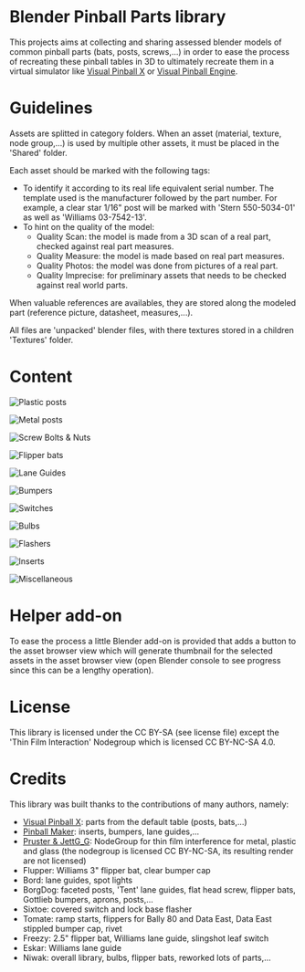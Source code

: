 # Blender Pinball Parts library

This projects aims at collecting and sharing assessed blender models of common pinball parts (bats, posts, screws,...) in order to ease the process of recreating these pinball tables in 3D to ultimately recreate them in a virtual simulator like [Visual Pinball X](https://github.com/vpinball/vpinball) or [Visual Pinball Engine](https://github.com/freezy/VisualPinball.Engine).


# Guidelines

Assets are splitted in category folders. When an asset (material, texture, node group,...) is used by multiple other assets, it must be placed in the 'Shared' folder.

Each asset should be marked with the following tags:
- To identify it according to its real life equivalent serial number. The template used is the manufacturer followed by the part number. For example, a clear star 1/16" post will be marked with 'Stern 550-5034-01' as well as 'Williams 03-7542-13'.
- To hint on the quality of the model:
   - Quality Scan: the model is made from a 3D scan of a real part, checked against real part measures.
   - Quality Measure: the model is made based on real part measures.
   - Quality Photos: the model was done from pictures of a real part.
   - Quality Imprecise: for preliminary assets that needs to be checked against real world parts.

When valuable references are availables, they are stored along the modeled part (reference picture, datasheet, measures,...).

All files are 'unpacked' blender files, with there textures stored in a children 'Textures' folder.


# Content

![Plastic posts](Posts/Plastic%20Posts.webp)

![Metal posts](Posts/Metal%20Posts.webp)

![Screw Bolts & Nuts](Screws/Screws.webp)

![Flipper bats](Flipper/Flipper%20Bats.webp)

![Lane Guides](Lane%20Guides/Guides.webp)

![Bumpers](Bumpers/Bumpers.webp)

![Switches](Switches/Switches.webp)

![Bulbs](Bulbs/Bulbs.webp)

![Flashers](Bulbs/Flashers.webp)

![Inserts](Inserts/Inserts.webp)

![Miscellaneous](Miscellaneous/Miscellaneous.webp)


# Helper add-on

To ease the process a little Blender add-on is provided that adds a button to the asset browser view which will generate thumbnail for the selected assets in the asset browser view (open Blender console to see progress since this can be a lengthy operation).


# License

This library is licensed under the CC BY-SA (see license file) except the 'Thin Film Interaction' Nodegroup which is licensed CC BY-NC-SA 4.0.


# Credits

This library was built thanks to the contributions of many authors, namely:
- [Visual Pinball X](https://github.com/vpinball/vpinball): parts from the default table (posts, bats,...)
- [Pinball Maker](https://pinballmakers.com/wiki/index.php?title=Files_Section): inserts, bumpers, lane guides,...
- [Pruster & JettG_G](https://blenderartists.org/t/gpu-compatible-thin-film-interference-v2-1-glass-within-glass-absorption/699459): NodeGroup for thin film interference for metal, plastic and glass (the nodegroup is licensed CC BY-NC-SA, its resulting render are not licensed)
- Flupper: Williams 3" flipper bat, clear bumper cap
- Bord: lane guides, spot lights
- BorgDog: faceted posts, 'Tent' lane guides, flat head screw, flipper bats, Gottlieb bumpers, aprons, posts,...
- Sixtoe: covered switch and lock base flasher
- Tomate: ramp starts, flippers for Bally 80 and Data East, Data East stippled bumper cap, rivet
- Freezy: 2.5" flipper bat, Williams lane guide, slingshot leaf switch
- Eskar: Williams lane guide
- Niwak: overall library, bulbs, flipper bats, reworked lots of parts,...

